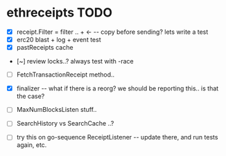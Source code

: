 ethreceipts TODO
================

- [x] receipt.Filter = filter .. + <- -- copy before sending? lets write a test
- [x] erc20 blast + log + event test
- [x] pastReceipts cache
- [~] review locks..? always test with -race
- [ ] FetchTransactionReceipt method..
- [x] finalizer -- what if there is a reorg? we should be reporting this.. is that the case?
- [ ] MaxNumBlocksListen stuff..
- [ ] SearchHistory vs SearchCache ..?

- [ ] try this on go-sequence ReceiptListener -- update there, and run tests again, etc.
